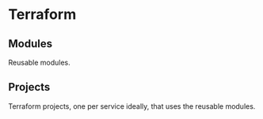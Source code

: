 # Terraform

## Modules

Reusable modules.

## Projects

Terraform projects, one per service ideally, that uses the reusable modules.

